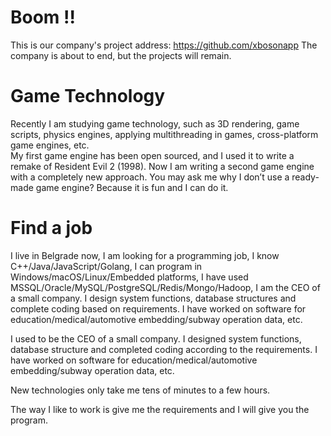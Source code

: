# Boom !!

This is our company's project address: https://github.com/xbosonapp
The company is about to end, but the projects will remain.


# Game Technology

Recently I am studying game technology, such as 3D rendering, game scripts, physics engines, applying multithreading in games, cross-platform game engines, etc.  
My first game engine has been open sourced, and I used it to write a remake of Resident Evil 2 (1998). Now I am writing a second game engine with a completely new approach. 
You may ask me why I don’t use a ready-made game engine? Because it is fun and I can do it.


# Find a job

I live in Belgrade now, I am looking for a programming job, I know C++/Java/JavaScript/Golang, I can program in Windows/macOS/Linux/Embedded platforms, I have used MSSQL/Oracle/MySQL/PostgreSQL/Redis/Mongo/Hadoop, I am the CEO of a small company. I design system functions, database structures and complete coding based on requirements. I have worked on software for education/medical/automotive embedding/subway operation data, etc.

I used to be the CEO of a small company. I designed system functions, database structure and completed coding according to the requirements. I have worked on software for education/medical/automotive embedding/subway operation data, etc.

New technologies only take me tens of minutes to a few hours.

The way I like to work is give me the requirements and I will give you the program.

